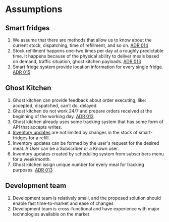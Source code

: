 # Assumptions

## Smart fridges

1. We assume that there are methods that allow us to know about the current stock, dispatching, time of refillment, and so on. [ADR 014](../4.ADRs/014%20%3FStale%20data%20from%20fridges.md)
2. Stock refillment happens one-two times per day at a roughly predictable time. It happens because of the physical ability to deliver meals based on demand, traffic situation, ghost kitchen payloads. [ADR 013](../4.ADRs/013%20%20Cache%20the%20meal%20catalogue.md)
3. Smart fridge system provide location information for every single fridge. [ADR 015](../4.ADRs/015%20Integration%20with%20Map%20Providers.md)

## Ghost Kitchen 

1. Ghost kitchen can provide feedback about order executing, like: accepted, dispatched, can't do, delayed
2. Ghost kitchen do not work 24/7 and prepare orders received at the beginning of the working day. [ADR 013](../4.ADRs/013%20%20Cache%20the%20meal%20catalogue.md)
3. Ghost kitchen already uses some tracking system that has some form of API that accepts writes.
4. [Inventory updates](../Glossary.md) are not limited by changes in the stock of smart-fridges for a refill.
5. Inventory updates can be formed by the user's request for the desired meal. A User can be a Subscriber or a Known user.
6. Inventory updates created by scheduling system from subscribers menu for a week/month.
7. Ghost kitchen issign unique number for every meal for tracking purposes. [ADR 013](../4.ADRs/013%20%20Cache%20the%20meal%20catalogue.md)

## Development team

1. Development team is relatively small, and the proposed solution should enable fast time-to-market and ease of changes 
2. Development team is cross-functional and have experience with major technologies available on the market
